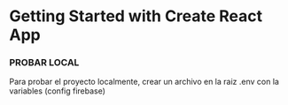 # Getting Started with Create React App

### PROBAR LOCAL

Para probar el proyecto localmente, crear un archivo en la raiz .env con la variables (config firebase)
